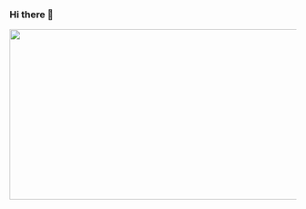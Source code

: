 ### Hi there 👋
<p align="left"><img src="https://media2.giphy.com/media/iIqmM5tTjmpOB9mpbn/giphy.gif" width="600" height="300"/></p>

<!--
**denisspawn/denisspawn** is a ✨ _special_ ✨ repository because its `README.md` (this file) appears on your GitHub profile.

Here are some ideas to get you started:

- 🔭 I’m currently working on ...
- 🌱 I’m currently learning ...
- 👯 I’m looking to collaborate on ...
- 🤔 I’m looking for help with ...
- 💬 Ask me about ...
- 📫 How to reach me: ...
- 😄 Pronouns: ...
- ⚡ Fun fact: ...
-->
